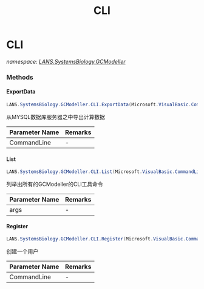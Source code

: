 ﻿---
title: CLI
---

# CLI
_namespace: [LANS.SystemsBiology.GCModeller](N-LANS.SystemsBiology.GCModeller.html)_



### Methods

#### ExportData
```csharp
LANS.SystemsBiology.GCModeller.CLI.ExportData(Microsoft.VisualBasic.CommandLine.CommandLine)
```
从MYSQL数据库服务器之中导出计算数据

|Parameter Name|Remarks|
|--------------|-------|
|CommandLine|-|


#### List
```csharp
LANS.SystemsBiology.GCModeller.CLI.List(Microsoft.VisualBasic.CommandLine.CommandLine)
```
列举出所有的GCModeller的CLI工具命令

|Parameter Name|Remarks|
|--------------|-------|
|args|-|


#### Register
```csharp
LANS.SystemsBiology.GCModeller.CLI.Register(Microsoft.VisualBasic.CommandLine.CommandLine)
```
创建一个用户

|Parameter Name|Remarks|
|--------------|-------|
|CommandLine|-|





